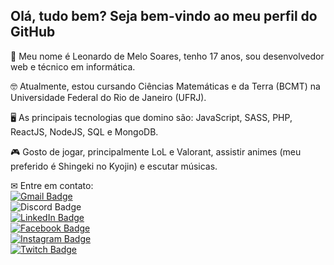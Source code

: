 ## Olá, tudo bem? Seja bem-vindo ao meu perfil do GitHub

<p>
💬 Meu nome é Leonardo de Melo Soares, tenho 17 anos, sou desenvolvedor web e técnico em informática.
  
🤓 Atualmente, estou cursando Ciências Matemáticas e da Terra (BCMT) na Universidade Federal do Rio de Janeiro (UFRJ).

🖥 As principais tecnologias que domino são: JavaScript, SASS, PHP, ReactJS, NodeJS, SQL e MongoDB.

🎮 Gosto de jogar, principalmente LoL e Valorant, assistir animes (meu preferido é Shingeki no Kyojin) e escutar músicas.

✉ Entre em contato: <br />
[![Gmail Badge](https://img.shields.io/badge/devleo.contato@gmail.com-D14836?style=flat-square&logo=Gmail&logoColor=white&link=mailto:devleo.contato@gmail.com)](mailto:devleo.contato@gmail.com) <br />
![Discord Badge](https://img.shields.io/badge/LeoBardo3179-7289DA?style=flat-square&logo=Discord&logoColor=white) <br />
[![LinkedIn Badge](https://img.shields.io/badge/leobardineo-0077B5?style=flat-square&logo=LinkedIn&logoColor=white&link=https://www.linkedin.com/in/leobardineo/)](https://www.linkedin.com/in/leobardineo/) <br />
[![Facebook Badge](https://img.shields.io/badge/leobardineo-1877F2?style=flat-square&logo=Facebook&logoColor=white&link=https://www.facebook.com/leobardineo/)](https://www.facebook.com/leobardineo) <br />
[![Instagram Badge](https://img.shields.io/badge/leobardineo-E4405F?style=flat-square&logo=Instagram&logoColor=white&link=https://www.instagram.com/leobardineo/)](https://www.instagram.com/leobardineo/) <br />
[![Twitch Badge](https://img.shields.io/badge/leobardineo-6441a5?style=flat-square&logo=Twitch&logoColor=white&link=https://www.twitch.tv/leobardineo)](https://www.twitch.tv/leobardineo) <br />
</p>
